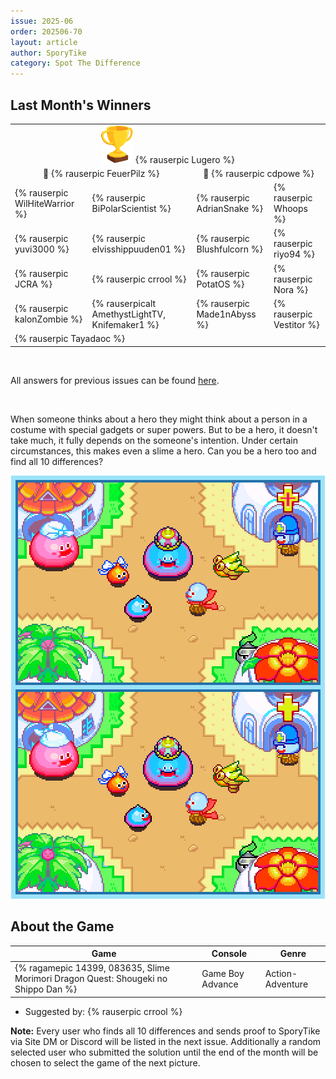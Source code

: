 ```yaml
---
issue: 2025-06
order: 202506-70
layout: article
author: SporyTike
category: Spot The Difference
---
```


## Last Month's Winners

<table><tbody>
  <tr>
    <td colspan="4" style="text-align: center; vertical-align: middle;"><div class="bingo-winner-small"><img src="../../img/trophy_small.png"/> {% rauserpic Lugero %}</div></td>
  </tr>
  <tr>
    <td colspan="2" style="text-align: center; vertical-align: middle;">🥈 {% rauserpic FeuerPilz %}</td>
    <td colspan="2" style="text-align: center; vertical-align: middle;">🥉 {% rauserpic cdpowe %}</td>
  </tr>
  <tr>
    <td>{% rauserpic WilHiteWarrior %}</td>
    <td>{% rauserpic BiPolarScientist %}</td>
    <td>{% rauserpic AdrianSnake %}</td>
    <td>{% rauserpic Whoops %}</td>
  </tr>
  <tr>
    <td>{% rauserpic yuvi3000 %}</td>
    <td>{% rauserpic elvisshippuuden01 %}</td>
    <td>{% rauserpic Blushfulcorn %}</td>
    <td>{% rauserpic riyo94 %}</td>
  </tr>
  <tr>
    <td>{% rauserpic JCRA %}</td>
    <td>{% rauserpic crrool %}</td>
    <td>{% rauserpic PotatOS %}</td>
    <td>{% rauserpic Nora %}</td>
  </tr>
  <tr>
    <td>{% rauserpic kalonZombie %}</td>
    <td>{% rauserpicalt AmethystLightTV, Knifemaker1 %}</td>
    <td>{% rauserpic Made1nAbyss %}</td>
    <td>{% rauserpic Vestitor %}</td>
  </tr>
  <tr>
    <td colspan=4>{% rauserpic Tayadaoc %}</td>
  </tr>
</tbody></table>

<br>

All answers for previous issues can be found [here](../spot-the-diff-answers.html).

<br>

When someone thinks about a hero they might think about a person in a costume with special gadgets or super powers. But to be a hero, it doesn't take much, it fully depends on the someone's intention. Under certain circumstances, this makes even a slime a hero. Can you be a hero too and find all 10 differences?

<p align="center">
  <img src="img/Fun/SpotTheDifference.png" />
</p>

## About the Game

| Game                                                                               | Console          | Genre            |
| ---------------------------------------------------------------------------------- | ---------------- | ---------------- |
| {% ragamepic 14399, 083635, Slime Morimori Dragon Quest: Shougeki no Shippo Dan %} | Game Boy Advance | Action-Adventure |

* Suggested by: {% rauserpic crrool %}

**Note:** Every user who finds all 10 differences and sends proof to SporyTike via Site DM or Discord will be listed in the next issue. Additionally a random selected user who submitted the solution until the end of the month will be chosen to select the game of the next picture.

